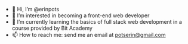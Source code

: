 - 👋 Hi, I’m @erinpots
- 👀 I’m interested in becoming a front-end web developer
- 🌱 I’m currently learning the basics of full stack web development in a course provided by Bit Academy
- 📫 How to reach me: send me an email at potserin@gmail.com 

<!---
erinpots/erinpots is a ✨ special ✨ repository because its `README.md` (this file) appears on your GitHub profile.
You can click the Preview link to take a look at your changes.
--->
